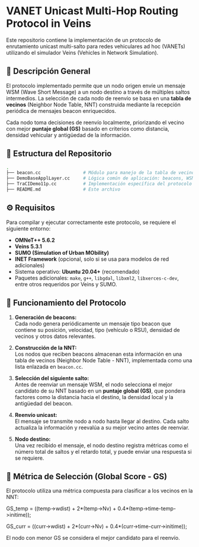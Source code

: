 # VANET Unicast Multi-Hop Routing Protocol in Veins

Este repositorio contiene la implementación de un protocolo de enrutamiento unicast multi-salto para redes vehiculares ad hoc (VANETs) utilizando el simulador Veins (Vehicles in Network Simulation).

## 📌 Descripción General

El protocolo implementado permite que un nodo origen envíe un mensaje WSM (Wave Short Message) a un nodo destino a través de múltiples saltos intermedios. La selección de cada nodo de reenvío se basa en una **tabla de vecinos** (Neighbor Node Table, NNT) construida mediante la recepción periódica de mensajes beacon enriquecidos.

Cada nodo toma decisiones de reenvío localmente, priorizando el vecino con mejor **puntaje global (GS)** basado en criterios como distancia, densidad vehicular y antigüedad de la información.

## 📁 Estructura del Repositorio

```bash
.
├── beacon.cc                # Módulo para manejo de la tabla de vecinos (NNT)
├── DemoBaseApplLayer.cc     # Lógica común de aplicación: beacons, WSM, WSA, movilidad
├── TraCIDemo11p.cc          # Implementación específica del protocolo unicast multisalto
├── README.md                # Este archivo
```
## ⚙️ Requisitos

Para compilar y ejecutar correctamente este protocolo, se requiere el siguiente entorno:

- **OMNeT++ 5.6.2**
- **Veins 5.3.1**
- **SUMO (Simulation of Urban MObility)**
- **INET Framework** (opcional, solo si se usa para modelos de red adicionales)
- Sistema operativo: **Ubuntu 20.04+** (recomendado)
- Paquetes adicionales: `make`, `g++`, `libgdal`, `libxml2`, `libxerces-c-dev`, entre otros requeridos por Veins y SUMO.

## 🚦 Funcionamiento del Protocolo

1. **Generación de beacons:**  
   Cada nodo genera periódicamente un mensaje tipo beacon que contiene su posición, velocidad, tipo (vehículo o RSU), densidad de vecinos y otros datos relevantes.

2. **Construcción de la NNT:**  
   Los nodos que reciben beacons almacenan esta información en una tabla de vecinos (Neighbor Node Table - NNT), implementada como una lista enlazada en `beacon.cc`.

3. **Selección del siguiente salto:**  
   Antes de reenviar un mensaje WSM, el nodo selecciona el mejor candidato de su NNT basado en un **puntaje global (GS)**, que pondera factores como la distancia hacia el destino, la densidad local y la antigüedad del beacon.

4. **Reenvío unicast:**  
   El mensaje se transmite nodo a nodo hasta llegar al destino. Cada salto actualiza la información y reevalúa a su mejor vecino antes de reenviar.

5. **Nodo destino:**  
   Una vez recibido el mensaje, el nodo destino registra métricas como el número total de saltos y el retardo total, y puede enviar una respuesta si se requiere.

## 🧠 Métrica de Selección (Global Score - GS)

El protocolo utiliza una métrica compuesta para clasificar a los vecinos en la NNT:

GS_temp = ((temp->wdist) + 2*(temp->Nv) + 0.4*(temp->time-temp->initime));

GS_curr = ((curr->wdist) + 2*(curr->Nv) + 0.4*(curr->time-curr->initime));

El nodo con menor GS se considera el mejor candidato para el reenvío.

